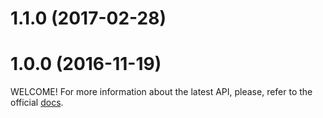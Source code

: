 <a name="1.1.0"></a>
# 1.1.0 (2017-02-28)



<a name="1.0.0"></a>
# 1.0.0 (2016-11-19)

WELCOME! For more information about the latest API, please, refer to the official [docs](https://ngmeta.michaelsolati.com/).
